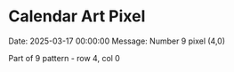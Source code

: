 # Calendar Art Pixel

Date: 2025-03-17 00:00:00
Message: Number 9 pixel (4,0)

Part of 9 pattern - row 4, col 0
